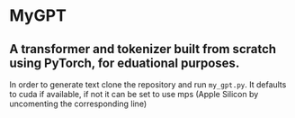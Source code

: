 # MyGPT
## A transformer and tokenizer built from scratch using PyTorch, for eduational purposes.

In order to generate text clone the repository and run `my_gpt.py`. It defaults to cuda if available, if not it can be set to use mps (Apple Silicon by uncomenting the corresponding line)

